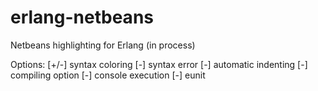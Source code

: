 erlang-netbeans
===============

Netbeans highlighting  for Erlang (in process)

Options:
[+/-] syntax coloring
[-] syntax error
[-] automatic indenting
[-] compiling option
[-] console execution
[-] eunit
